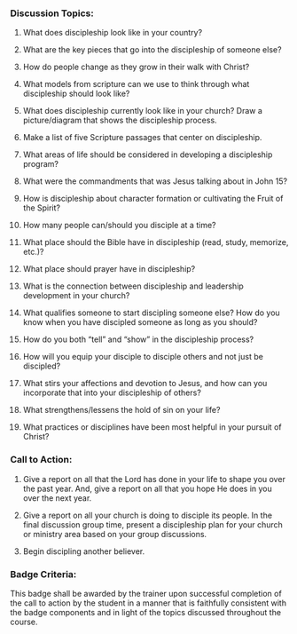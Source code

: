 
### Discussion Topics:

1.	What does discipleship look like in your country?

2.	What are the key pieces that go into the discipleship of someone else?

3.	How do people change as they grow in their walk with Christ?

4.	What models from scripture can we use to think through what discipleship should look like? 

5.	What does discipleship currently look like in your church? Draw a picture/diagram that shows the discipleship process.

6.	Make a list of five Scripture passages that center on discipleship.

7.	What areas of life should be considered in developing a discipleship program?

8.	What were the commandments that was Jesus talking about in John 15?

9.	How is discipleship about character formation or cultivating the Fruit of the Spirit?

10.	How many people can/should you disciple at a time?

11.	What place should the Bible have in discipleship (read, study, memorize, etc.)?

12.	What place should prayer have in discipleship?

13.	What is the connection between discipleship and leadership development in your church?

14.	What qualifies someone to start discipling someone else? How do you know when you have discipled someone as long as you should?

15.	How do you both “tell” and “show” in the discipleship process?

16.	How will you equip your disciple to disciple others and not just be discipled?

17.	What stirs your affections and devotion to Jesus, and how can you incorporate that into your discipleship of others?

18.	What strengthens/lessens the hold of sin on your life?

19.	What practices or disciplines have been most helpful in your pursuit of Christ?

### Call to Action:

1.	Give a report on all that the Lord has done in your life to shape you over the past year. And, give a report on all that you hope He does in you over the next year.

2.	Give a report on all your church is doing to disciple its people. In the final discussion group time, present a discipleship plan for your church or ministry area based on your group discussions.

3.	Begin discipling another believer.

### Badge Criteria:

This badge shall be awarded by the trainer upon successful completion of the call to action by the student in a manner that is faithfully consistent with the badge components and in light of the topics discussed throughout the course. 
